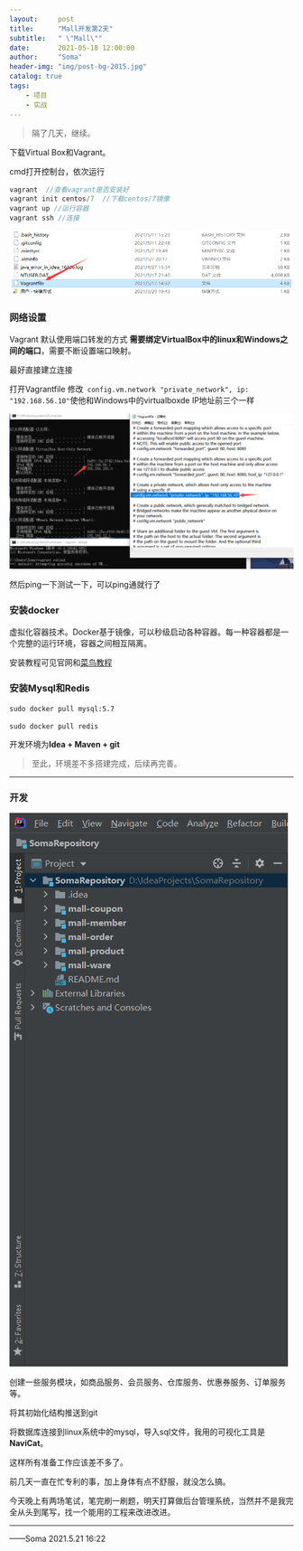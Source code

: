 ```yaml
---
layout:     post
title:      "Mall开发第2天"
subtitle:   " \"Mall\""
date:       2021-05-18 12:00:00
author:     "Soma"
header-img: "img/post-bg-2015.jpg"
catalog: true
tags:
    - 项目
    - 实战
---
```


> 隔了几天，继续。

 下载Virtual Box和Vagrant。

cmd打开控制台，依次运行

```java
vagrant  //查看vagrant是否安装好
vagrant init centos/7  //下载centos/7镜像
vagrant up //运行容器
vagrant ssh //连接
```

![img](https://github.com/abcsoma/abcsoma.github.io/blob/main/img/image-521-01.png)


### 网络设置

Vagrant 默认使用端口转发的方式 **需要绑定VirtualBox中的linux和Windows之间的端口**，需要不断设置端口映射。

最好直接建立连接

打开Vagrantfile 修改<code>  config.vm.network "private_network", ip: "192.168.56.10"</code>使他和Windows中的virtualboxde IP地址前三个一样

![img](https://github.com/abcsoma/abcsoma.github.io/blob/main/img/image-521-02.png)

然后ping一下测试一下，可以ping通就行了

### 安装docker

虚拟化容器技术。Docker基于镜像，可以秒级启动各种容器。每一种容器都是一个完整的运行环境，容器之间相互隔离。

安装教程可见官网和[菜鸟教程](https://www.runoob.com/docker/centos-docker-install.html)

### 安装Mysql和Redis

<code>sudo docker pull mysql:5.7</code>

<code>sudo docker pull redis</code>

开发环境为**Idea + Maven + git**

> 至此，环境差不多搭建完成，后续再完善。

---------------

### 开发

![img](https://github.com/abcsoma/abcsoma.github.io/blob/main/img/image-521-03.png)


创建一些服务模块，如商品服务、会员服务、仓库服务、优惠券服务、订单服务等。

将其初始化结构推送到git

将数据库连接到linux系统中的mysql，导入sql文件，我用的可视化工具是**NaviCat**。

这样所有准备工作应该差不多了。

前几天一直在忙专利的事，加上身体有点不舒服，就没怎么搞。

今天晚上有两场笔试，笔完刷一刷题，明天打算做后台管理系统，当然并不是我完全从头到尾写，找一个能用的工程来改进改进。

------------

——Soma 2021.5.21 16:22

